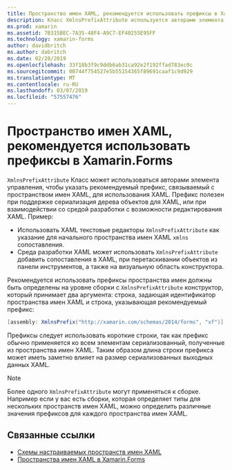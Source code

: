 ```yaml
---
title: Пространство имен XAML, рекомендуется использовать префиксы в Xamarin.Forms
description: Класс XmlnsPrefixAttribute используется авторами элемента управления, для указания рекомендуемый префикс, связываемый с пространством имен XAML, для использования XAML.
ms.prod: xamarin
ms.assetid: 7B315BEC-7A35-48F4-A9C7-EF40255E95FF
ms.technology: xamarin-forms
author: davidbritch
ms.author: dabritch
ms.date: 02/28/2019
ms.openlocfilehash: 33f18b3f9c9ddb6ab31ca92e2f192ffad783ec0c
ms.sourcegitcommit: 00744f754527e5b55154365f89691caaf1c9d929
ms.translationtype: MT
ms.contentlocale: ru-RU
ms.lasthandoff: 03/07/2019
ms.locfileid: "57557476"
---
```

# <a name="xaml-namespace-recommended-prefixes-in-xamarinforms"></a>Пространство имен XAML, рекомендуется использовать префиксы в Xamarin.Forms

`XmlnsPrefixAttribute` Класс может использоваться авторами элемента управления, чтобы указать рекомендуемый префикс, связываемый с пространством имен XAML, для использования XAML. Префикс полезен при поддержке сериализация дерева объектов для XAML, или при взаимодействии со средой разработки с возможности редактирования XAML. Пример:

- Использовать XAML текстовые редакторы `XmlnsPrefixAttribute` как указание для начального пространства имен XAML `xmlns` сопоставления.
- Среда разработки XAML может использовать `XmlnsPrefixAttribute` добавить сопоставления в XAML, при перетаскивании объектов из панели инструментов, а также на визуальную область конструктора.

Рекомендуется использовать префиксы пространства имен должны быть определены на уровне сборки с `XmlnsPrefixAttribute` конструктор, который принимает два аргумента: строка, задающая идентификатор пространства имен XAML и строка, указывающая рекомендуемый префикс:

```csharp
[assembly: XmlnsPrefix("http://xamarin.com/schemas/2014/forms", "xf")]
```

Префиксы следует использовать короткие строки, так как префикс обычно применяется ко всем элементам сериализованный, полученные из пространства имен XAML. Таким образом длина строки префикса может иметь заметно влияет на размер сериализованных выходных данных XAML.

> [!NOTE]
> Более одного `XmlnsPrefixAttribute` могут применяться к сборке. Например если у вас есть сборки, которая определяет типы для нескольких пространств имен XAML, можно определить различные значения префиксов для каждого пространства имен XAML.

## <a name="related-links"></a>Связанные ссылки

- [Схемы настраиваемых пространств имен XAML](custom-namespace-schemas.md)
- [Пространства имен XAML в Xamarin.Forms](namespaces.md)
